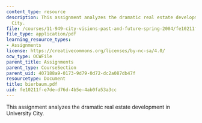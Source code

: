 ```yaml
---
content_type: resource
description: This assignment analyzes the dramatic real estate development in University
  City.
file: /courses/11-949-city-visions-past-and-future-spring-2004/fe10211fe7ded76d4b5e4ab0fa53a3cc_bierbaum.pdf
file_type: application/pdf
learning_resource_types:
- Assignments
license: https://creativecommons.org/licenses/by-nc-sa/4.0/
ocw_type: OCWFile
parent_title: Assignments
parent_type: CourseSection
parent_uid: 407188a9-0173-9d79-0d72-dc2a087db47f
resourcetype: Document
title: bierbaum.pdf
uid: fe10211f-e7de-d76d-4b5e-4ab0fa53a3cc
---
```

This assignment analyzes the dramatic real estate development in University City.